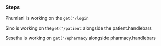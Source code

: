 ### Steps

Phumlani is working on the 
```get("/login```


Sino is working on the```get("/patient``` alongside the 
patient.handlebars


Sesethu is working on ```get("/epharmacy```
alongside pharmacy.handlebars

